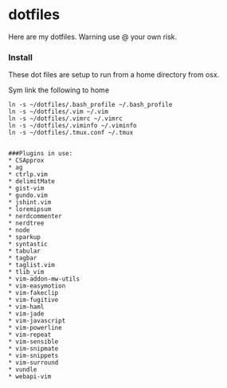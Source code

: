 dotfiles
========

Here are my dotfiles. Warning use @ your own risk.

### Install
These dot files are setup to run from a home directory from osx.

Sym link the following to home
```
ln -s ~/dotfiles/.bash_profile ~/.bash_profile
ln -s ~/dotfiles/.vim ~/.vim
ln -s ~/dotfiles/.vimrc ~/.vimrc
ln -s ~/dotfiles/.viminfo ~/.viminfo
ln -s ~/dotfiles/.tmux.conf ~/.tmux


###Plugins in use:
* CSApprox
* ag
* ctrlp.vim
* delimitMate
* gist-vim
* gundo.vim
* jshint.vim
* loremipsum
* nerdcommenter
* nerdtree
* node
* sparkup
* syntastic
* tabular
* tagbar
* taglist.vim
* tlib_vim
* vim-addon-mw-utils
* vim-easymotion
* vim-fakeclip
* vim-fugitive
* vim-haml
* vim-jade
* vim-javascript
* vim-powerline
* vim-repeat
* vim-sensible
* vim-snipmate
* vim-snippets
* vim-surround
* vundle
* webapi-vim
